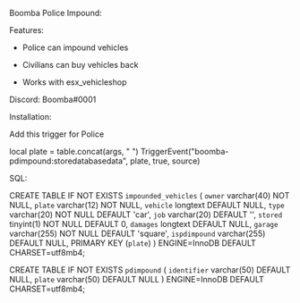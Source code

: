 Boomba Police Impound: 

Features:

+ Police can impound vehicles 

+ Civilians can buy vehicles back 

+ Works with esx_vehicleshop 

Discord: Boomba#0001 

Installation: 

Add this trigger for Police 

local plate = table.concat(args, " ")
TriggerEvent("boomba-pdimpound:storedatabasedata", plate, true, source)

SQL: 

CREATE TABLE IF NOT EXISTS `impounded_vehicles` (
  `owner` varchar(40) NOT NULL,
  `plate` varchar(12) NOT NULL,
  `vehicle` longtext DEFAULT NULL,
  `type` varchar(20) NOT NULL DEFAULT 'car',
  `job` varchar(20) DEFAULT '',
  `stored` tinyint(1) NOT NULL DEFAULT 0,
  `damages` longtext DEFAULT NULL,
  `garage` varchar(255) NOT NULL DEFAULT 'square',
  `ispdimpound` varchar(255) DEFAULT NULL,
  PRIMARY KEY (`plate`)
) ENGINE=InnoDB DEFAULT CHARSET=utf8mb4;

CREATE TABLE IF NOT EXISTS `pdimpound` (
  `identifier` varchar(50) DEFAULT NULL,
  `plate` varchar(50) DEFAULT NULL
) ENGINE=InnoDB DEFAULT CHARSET=utf8mb4;
